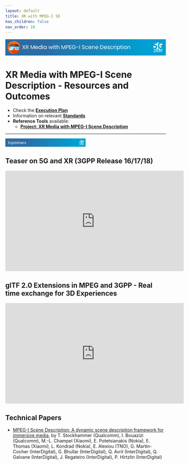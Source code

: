 ```yaml
---
layout: default
title: XR with MPEG-I SD
has_children: false
nav_order: 10
---
```


<img src="../assets/images/Banner_XR.png" /> 

# XR Media with MPEG-I Scene Description - Resources and Outcomes

* Check the [**Execution Plan**](https://github.com/orgs/5G-MAG/projects/44/views/13)
* Information on relevant [**Standards**](https://5g-mag.github.io/Standards/pages/xr.html)
* **Reference Tools** available:
   * [**Project: XR Media with MPEG-I Scene Description**](https://5g-mag.github.io/Getting-Started/pages/xr-media-integration-in-5g/)

---

<img src="../assets/images/Banner_Explainers.png" width="50%" /> 

## Teaser on 5G and XR (3GPP Release 16/17/18)
<iframe width="560" height="315" src="https://www.youtube.com/embed/q0eyTt3KAs4?si=eqrjPkhslTFoEt8X" title="YouTube video player" frameborder="0" allow="accelerometer; autoplay; clipboard-write; encrypted-media; gyroscope; picture-in-picture; web-share" referrerpolicy="strict-origin-when-cross-origin" allowfullscreen></iframe>

## glTF 2.0 Extensions in MPEG and 3GPP - Real time exchange for 3D Experiences
<iframe width="560" height="315" src="https://www.youtube.com/embed/U9VgiYORNrA?si=9Sc935pfpkMkJeJA" title="YouTube video player" frameborder="0" allow="accelerometer; autoplay; clipboard-write; encrypted-media; gyroscope; picture-in-picture; web-share" referrerpolicy="strict-origin-when-cross-origin" allowfullscreen></iframe>

## Technical Papers
* [MPEG-I Scene Description: A dynamic scene description framework for immersive media](https://www.ibc.org/download?ac=24724), by T. Stockhammer (Qualcomm), I. Bouazizi (Qualcomm), M.-L. Champel (Xiaomi), E. Potetsianakis (Nokia), E. Thomas (Xiaomi), L. Kondrad (Nokia), E. Alexiou (TNO), G. Martin-Cocher (InterDigital), G. Bhullar (InterDigital), Q. Avril (InterDigital), Q. Galvane (InterDigital), J. Regateiro (InterDigital), P. Hirtzlin (InterDigital)
